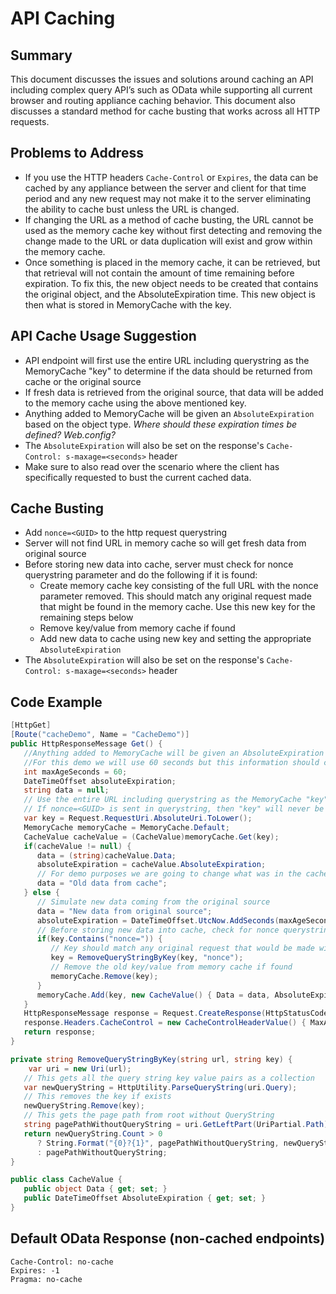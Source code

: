 # API Caching

## Summary
This document discusses the issues and solutions around caching an API including complex query API’s such as OData while supporting all current browser and routing appliance caching behavior.  This document also discusses a standard method for cache busting that works across all HTTP requests.

## Problems to Address

* If you use the HTTP headers `Cache-Control` or `Expires`, the data can be cached by any appliance between the server and client for that time period and any new request may not make it to the server eliminating the ability to cache bust unless the URL is changed.
* If changing the URL as a method of cache busting, the URL cannot be used as the memory cache key without first detecting and removing the change made to the URL or data duplication will exist and grow within the memory cache.
* Once something is placed in the memory cache, it can be retrieved, but that retrieval will not contain the amount of time remaining before expiration.  To fix this, the new object needs to be created that contains the original object, and the AbsoluteExpiration time.  This new object is then what is stored in MemoryCache with the key.
 
## API Cache Usage Suggestion

* API endpoint will first use the entire URL including querystring as the MemoryCache "key" to determine if the data should be returned from cache or the original source
* If fresh data is retrieved from the original source, that data will be added to the memory cache using the above mentioned key.
* Anything added to MemoryCache will be given an `AbsoluteExpiration` based on the object type.  *Where should these expiration times be defined? Web.config?*
* The `AbsoluteExpiration` will also be set on the response's `Cache-Control: s-maxage=<seconds>` header
* Make sure to also read over the scenario where the client has specifically requested to bust the current cached data.

## Cache Busting

* Add `nonce=<GUID>` to the http request querystring
* Server will not find URL in memory cache so will get fresh data from original source
* Before storing new data into cache, server must check for nonce querystring parameter and do the following if it is found:
   * Create memory cache key consisting of the full URL with the nonce parameter removed.  This should match any original request made that might be found in the memory cache.  Use this new key for the remaining steps below
   * Remove key/value from memory cache if found
   * Add new data to cache using new key and setting the appropriate `AbsoluteExpiration`
* The `AbsoluteExpiration` will also be set on the response's `Cache-Control: s-maxage=<seconds>` header
 
## Code Example

   ```cs
   [HttpGet]
   [Route("cacheDemo", Name = "CacheDemo")]
   public HttpResponseMessage Get() {
      //Anything added to MemoryCache will be given an AbsoluteExpiration based on the object type.
      //For this demo we will use 60 seconds but this information should come from another source in production like web.config or SQL to memoryCache
      int maxAgeSeconds = 60;
      DateTimeOffset absoluteExpiration;
      string data = null;
      // Use the entire URL including querystring as the MemoryCache "key" to determine if the data should be returned from cache or the original source
      // If nonce=<GUID> is sent in querystring, then "key" will never be found in cache (use this method to bust cache)
      var key = Request.RequestUri.AbsoluteUri.ToLower();
      MemoryCache memoryCache = MemoryCache.Default;
      CacheValue cacheValue = (CacheValue)memoryCache.Get(key);
      if(cacheValue != null) {
         data = (string)cacheValue.Data;
         absoluteExpiration = cacheValue.AbsoluteExpiration;
         // For demo purposes we are going to change what was in the cache to a new result so the caller can see the cache as source
         data = "Old data from cache";
      } else {
         // Simulate new data coming from the original source
         data = "New data from original source";
         absoluteExpiration = DateTimeOffset.UtcNow.AddSeconds(maxAgeSeconds);
         // Before storing new data into cache, check for nonce querystring parameter
         if(key.Contains("nonce=")) {
            // Key should match any original request that would be made without cache busting.
            key = RemoveQueryStringByKey(key, "nonce");
            // Remove the old key/value from memory cache if found
            memoryCache.Remove(key);
         }
         memoryCache.Add(key, new CacheValue() { Data = data, AbsoluteExpiration = absoluteExpiration }, absoluteExpiration);
      }
      HttpResponseMessage response = Request.CreateResponse(HttpStatusCode.OK, data);
      response.Headers.CacheControl = new CacheControlHeaderValue() { MaxAge = absoluteExpiration.Subtract(DateTime.Now) };
      return response;
   }

   private string RemoveQueryStringByKey(string url, string key) {
       var uri = new Uri(url);
      // This gets all the query string key value pairs as a collection
      var newQueryString = HttpUtility.ParseQueryString(uri.Query);
      // This removes the key if exists
      newQueryString.Remove(key);
      // This gets the page path from root without QueryString
      string pagePathWithoutQueryString = uri.GetLeftPart(UriPartial.Path);
      return newQueryString.Count > 0
         ? String.Format("{0}?{1}", pagePathWithoutQueryString, newQueryString)
         : pagePathWithoutQueryString;
}

   public class CacheValue {
      public object Data { get; set; }
      public DateTimeOffset AbsoluteExpiration { get; set; }
   }
   ```

## Default OData Response (non-cached endpoints)

   ```http
   Cache-Control: no-cache
   Expires: -1
   Pragma: no-cache
   ```
